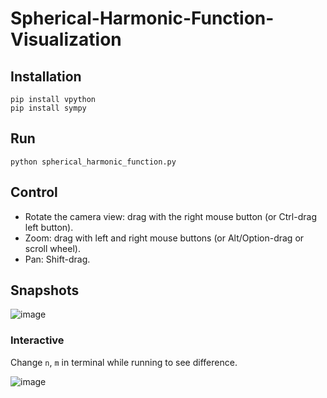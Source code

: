 # Spherical-Harmonic-Function-Visualization

## Installation
```
pip install vpython
pip install sympy
```
## Run
```
python spherical_harmonic_function.py
```

## Control
- Rotate the camera view: drag with the right mouse button (or Ctrl-drag left button).
- Zoom: drag with left and right mouse buttons (or Alt/Option-drag or scroll wheel).
- Pan: Shift-drag.

## Snapshots
![image](https://github.com/user-attachments/assets/c38185ea-9ed3-4f2a-aef2-6852e56fe0fc)

### Interactive

Change `n`, `m` in terminal while running to see difference.

![image](https://github.com/user-attachments/assets/c1891ff8-f568-4de7-bd6f-975ae368c423)
